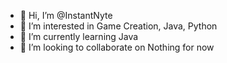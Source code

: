 - 👋 Hi, I’m @InstantNyte
- 👀 I’m interested in Game Creation, Java, Python
- 🌱 I’m currently learning Java
- 💞️ I’m looking to collaborate on Nothing for now

<!---
InstantNyte/InstantNyte is a ✨ special ✨ repository because its `README.md` (this file) appears on your GitHub profile.
You can click the Preview link to take a look at your changes.
--->
